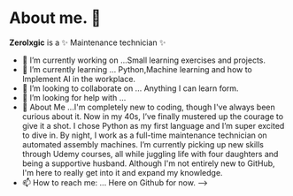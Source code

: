 # About me. 👋


**Zerolxgic** is a ✨ Maintenance technician ✨ 



- 🔭 I’m currently working on ...Small learning exercises and projects.
- 🌱 I’m currently learning ... Python,Machine learning and how to Implement AI in the workplace.
- 👯 I’m looking to collaborate on ... Anything I can learn form.
- 🤔 I’m looking for help with ...  
- 💬 About Me ...I'm completely new to coding, though I've always been curious about it. Now in my 40s, I’ve finally mustered up the courage to give it a shot. I chose Python as my first language and I’m super excited to dive in. By night, I work as a full-time maintenance technician on automated assembly machines. I’m currently picking up new skills through Udemy courses, all while juggling life with four daughters and being a supportive husband. Although I'm not entirely new to GitHub, I'm here to really get into it and expand my knowledge.
- 📫 How to reach me: ... Here on Github for now.
-->
